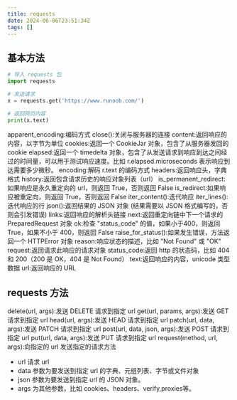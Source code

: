 ```yaml
---
title: requests
date: 2024-06-06T23:51:34Z
tags: []
---
```


## 基本方法

```python
# 导入 requests 包
import requests

# 发送请求
x = requests.get('https://www.runoob.com/')

# 返回网页内容
print(x.text)
```

apparent_encoding:编码方式
close():关闭与服务器的连接
content:返回响应的内容，以字节为单位
cookies:返回一个 CookieJar 对象，包含了从服务器发回的 cookie
elapsed:返回一个 timedelta 对象，包含了从发送请求到响应到达之间经过的时间量，可以用于测试响应速度。比如 r.elapsed.microseconds 表示响应到达需要多少微秒。
encoding:解码 r.text 的编码方式
headers:返回响应头，字典格式
history:返回包含请求历史的响应对象列表（url）
is_permanent_redirect:如果响应是永久重定向的 url，则返回 True，否则返回 False
is_redirect:如果响应被重定向，则返回 True，否则返回 False
iter_content():迭代响应
iter_lines():迭代响应的行
json():返回结果的 JSON 对象 (结果需要以 JSON 格式编写的，否则会引发错误)
links:返回响应的解析头链接
next:返回重定向链中下一个请求的 PreparedRequest 对象
ok:检查 "status_code" 的值，如果小于400，则返回 True，如果不小于 400，则返回 False
raise_for_status():如果发生错误，方法返回一个 HTTPError 对象
reason:响应状态的描述，比如 "Not Found" 或 "OK"
request:返回请求此响应的请求对象
status_code:返回 http 的状态码，比如 404 和 200（200 是 OK，404 是 Not Found）
text:返回响应的内容，unicode 类型数据
url:返回响应的 URL

## requests 方法

delete(url, args):发送 DELETE 请求到指定 url
get(url, params, args):发送 GET 请求到指定 url
head(url, args):发送 HEAD 请求到指定 url
patch(url, data, args):发送 PATCH 请求到指定 url
post(url, data, json, args):发送 POST 请求到指定 url
put(url, data, args):发送 PUT 请求到指定 url
request(method, url, args):向指定的 url 发送指定的请求方法

- url 请求 url
- data 参数为要发送到指定 url 的字典、元组列表、字节或文件对象
- json 参数为要发送到指定 url 的 JSON 对象。
- args 为其他参数，比如 cookies、headers、verify,proxies等。
